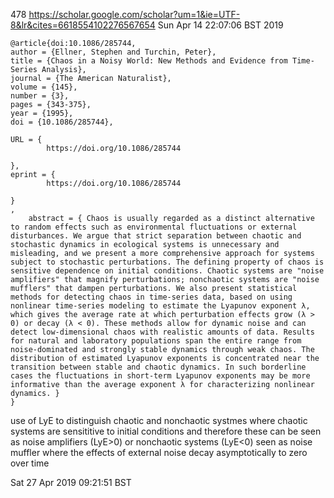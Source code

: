 478
https://scholar.google.com/scholar?um=1&ie=UTF-8&lr&cites=6618554102276567654
Sun Apr 14 22:07:06 BST 2019



```
@article{doi:10.1086/285744,
author = {Ellner, Stephen and Turchin, Peter},
title = {Chaos in a Noisy World: New Methods and Evidence from Time-Series Analysis},
journal = {The American Naturalist},
volume = {145},
number = {3},
pages = {343-375},
year = {1995},
doi = {10.1086/285744},

URL = { 
        https://doi.org/10.1086/285744
    
},
eprint = { 
        https://doi.org/10.1086/285744
    
}
,
    abstract = { Chaos is usually regarded as a distinct alternative to random effects such as environmental fluctuations or external disturbances. We argue that strict separation between chaotic and stochastic dynamics in ecological systems is unnecessary and misleading, and we present a more comprehensive approach for systems subject to stochastic perturbations. The defining property of chaos is sensitive dependence on initial conditions. Chaotic systems are "noise amplifiers" that magnify perturbations; nonchaotic systems are "noise mufflers" that dampen perturbations. We also present statistical methods for detecting chaos in time-series data, based on using nonlinear time-series modeling to estimate the Lyapunov exponent λ, which gives the average rate at which perturbation effects grow (λ > 0) or decay (λ < 0). These methods allow for dynamic noise and can detect low-dimensional chaos with realistic amounts of data. Results for natural and laboratory populations span the entire range from noise-dominated and strongly stable dynamics through weak chaos. The distribution of estimated Lyapunov exponents is concentrated near the transition between stable and chaotic dynamics. In such borderline cases the fluctuations in short-term Lyapunov exponents may be more informative than the average exponent λ for characterizing nonlinear dynamics. }
}

```

use of LyE to distinguish chaotic and nonchaotic systmes
where chaotic systems are sensititive to initial conditions and therefore 
these can be seen as noise amplifiers (LyE>0)
or nonchaotic systems (LyE<0) seen as noise muffler where
the effects of external noise decay asymptotically to zero over time

Sat 27 Apr 2019 09:21:51 BST 
